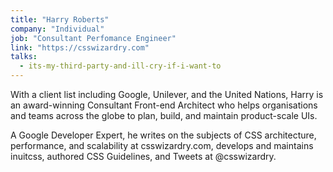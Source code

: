 ```yaml
---
title: "Harry Roberts"
company: "Individual"
job: "Consultant Perfomance Engineer"
link: "https://csswizardry.com"
talks:
  - its-my-third-party-and-ill-cry-if-i-want-to
---
```


With a client list including Google, Unilever, and the United Nations, Harry is an award-winning Consultant Front-end Architect who helps organisations and teams across the globe to plan, build, and maintain product-scale UIs.

A Google Developer Expert, he writes on the subjects of CSS architecture, performance, and scalability at csswizardry.com, develops and maintains inuitcss, authored CSS Guidelines, and Tweets at @csswizardry.